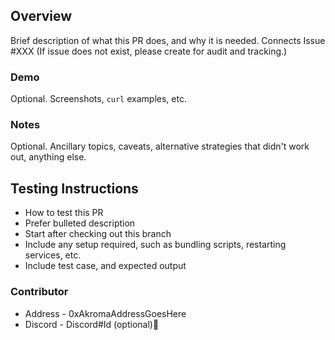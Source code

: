 ## Overview
Brief description of what this PR does, and why it is needed.
Connects Issue #XXX (If issue does not exist, please create for audit and tracking.)
### Demo
Optional. Screenshots, `curl` examples, etc.
### Notes
Optional. Ancillary topics, caveats, alternative strategies that didn't work out, anything else.
## Testing Instructions
 * How to test this PR
 * Prefer bulleted description
 * Start after checking out this branch
 * Include any setup required, such as bundling scripts, restarting services, etc.
 * Include test case, and expected output
### Contributor
 * Address - 0xAkromaAddressGoesHere
 * Discord - Discord#Id (optional)
